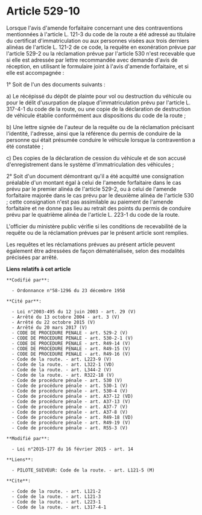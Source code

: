 # Article 529-10

Lorsque l'avis d'amende forfaitaire concernant une des contraventions mentionnées à l'article L. 121-3 du code de la route a
été adressé au titulaire du certificat d'immatriculation ou aux personnes visées aux trois derniers alinéas de l'article L.
121-2 de ce code, la requête en exonération prévue par l'article 529-2 ou la réclamation prévue par l'article 530 n'est
recevable que si elle est adressée par lettre recommandée avec demande d'avis de réception, en utilisant le formulaire joint
à l'avis d'amende forfaitaire, et si elle est accompagnée : 

1° Soit de l'un des documents suivants : 

a) Le récépissé du dépôt de plainte pour vol ou destruction du véhicule ou pour le délit d'usurpation de plaque
d'immatriculation prévu par l'article L. 317-4-1 du code de la route, ou une copie de la déclaration de destruction de
véhicule établie conformément aux dispositions du code de la route ; 

b) Une lettre signée de l'auteur de la requête ou de la réclamation précisant l'identité, l'adresse, ainsi que la référence
du permis de conduire de la personne qui était présumée conduire le véhicule lorsque la contravention a été constatée ; 

c) Des copies de la déclaration de cession du véhicule et de son accusé d'enregistrement dans le système d'immatriculation
des véhicules ; 

2° Soit d'un document démontrant qu'il a été acquitté une consignation préalable d'un montant égal à celui de l'amende
forfaitaire dans le cas prévu par le premier alinéa de l'article 529-2, ou à celui de l'amende forfaitaire majorée dans le
cas prévu par le deuxième alinéa de l'article 530 ; cette consignation n'est pas assimilable au paiement de l'amende
forfaitaire et ne donne pas lieu au retrait des points du permis de conduire prévu par le quatrième alinéa de l'article L.
223-1 du code de la route. 

L'officier du ministère public vérifie si les conditions de recevabilité de la requête ou de la réclamation prévues par le
présent article sont remplies. 

Les requêtes et les réclamations prévues au présent article peuvent également être adressées de façon dématérialisée, selon
des modalités précisées par arrêté.

**Liens relatifs à cet article**

	**Codifié par**:

	  - Ordonnance n°58-1296 du 23 décembre 1958

	**Cité par**:

	  - Loi n°2003-495 du 12 juin 2003 - art. 29 (V)
	  - Arrêté du 13 octobre 2004 - art. 3 (V)
	  - Arrêté du 22 octobre 2015 (V)
	  - Arrêté du 20 mars 2017 (V)
	  - CODE DE PROCEDURE PENALE - art. 529-2 (V)
	  - CODE DE PROCEDURE PENALE - art. 530-2-1 (V)
	  - CODE DE PROCEDURE PENALE - art. R49-14 (V)
	  - CODE DE PROCEDURE PENALE - art. R49-15 (V)
	  - CODE DE PROCEDURE PENALE - art. R49-16 (V)
	  - Code de la route. - art. L223-9 (V)
	  - Code de la route. - art. L322-1 (VD)
	  - Code de la route. - art. L344-2 (V)
	  - Code de la route. - art. R322-18 (V)
	  - Code de procédure pénale - art. 530 (V)
	  - Code de procédure pénale - art. 530-1 (V)
	  - Code de procédure pénale - art. 530-4 (V)
	  - Code de procédure pénale - art. A37-12 (VD)
	  - Code de procédure pénale - art. A37-13 (V)
	  - Code de procédure pénale - art. A37-7 (V)
	  - Code de procédure pénale - art. A37-8 (V)
	  - Code de procédure pénale - art. R49-18 (VD)
	  - Code de procédure pénale - art. R49-19 (V)
	  - Code de procédure pénale - art. R55-3 (V)

	**Modifié par**:

	  - Loi n°2015-177 du 16 février 2015 - art. 14

	**Liens**:

	  - PILOTE_SUIVEUR: Code de la route. - art. L121-5 (M)

	**Cite**:

	  - Code de la route. - art. L121-2
	  - Code de la route. - art. L121-3
	  - Code de la route. - art. L223-1
	  - Code de la route. - art. L317-4-1
